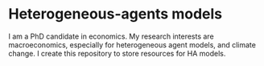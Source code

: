 # Heterogeneous-agents models
I am a PhD candidate in economics. My research interests are macroeconomics, especially for heterogeneous agent models, and climate change. I create this repository to store resources for HA models.
